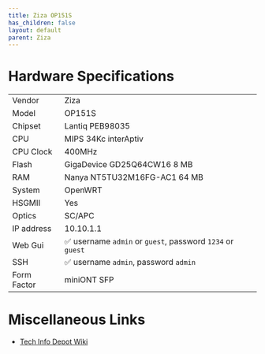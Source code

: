 ```yaml
---
title: Ziza OP151S
has_children: false
layout: default
parent: Ziza
---
```


# Hardware Specifications

|             |                                                            |
| ----------- | ---------------------------------------------------------- |
| Vendor      | Ziza                                                       |
| Model       | OP151S                                                     |
| Chipset     | Lantiq PEB98035                                            |
| CPU         | MIPS 34Kc interAptiv                                       |
| CPU Clock   | 400MHz                                                     |
| Flash       | GigaDevice GD25Q64CW16 8 MB                                |
| RAM         | Nanya NT5TU32M16FG-AC1 64 MB                               |
| System      | OpenWRT                                                    |
| HSGMII      | Yes                                                        |
| Optics      | SC/APC                                                     |
| IP address  | 10.10.1.1                                                  |
| Web Gui     | ✅ username `admin` or `guest`, password `1234` or `guest` |
| SSH         | ✅ username `admin`, password `admin`                      |
| Form Factor | miniONT SFP                                                |

# Miscellaneous Links

- [Tech Info Depot Wiki](http://en.techinfodepot.shoutwiki.com/wiki/ZISA_OP151S)

